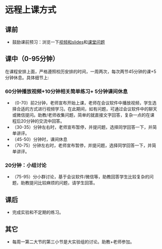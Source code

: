 # 远程上课方式

## **课前**

* 鼓励课前预习：浏览一下[视频和slides](http://os.cs.tsinghua.edu.cn/oscourse/OS2020spring/lecture02)和[课堂问题](https://chyyuu.gitbooks.io/os_course_exercises/content/)

## **课中（0-95分钟）**

在课程安排上面，严格遵照校历安排的时间，一周两次，每次两节45分钟的课+5分钟休息。具体细节上:

### **60分钟播放视频+10分钟相关简单练习+** 5分钟课间休息

* （0-70）前2分钟，老师宣布开始上课，老师在会议软件中播放视频，学生选择合适的方式进行视频学习。在此期间，如有问题，可通过会议软件中的聊天或微信提问。助教/老师收集问题，简单的就直接文字回答，复杂一点的在课程后20分钟的交流中回答。
* （30-35）分钟左右时，老师宣布暂停，并提问题，选择同学回答一下，并简单讲评。
* （45-50）分钟时，课间休息
* （70-75）分钟左右时，老师宣布暂停，并提问题，选择同学回答一下，并简单讲评。

### 20分钟：小组讨论

* （75-95）分小群讨论，基于会议软件/微信等，助教回答学生比较复杂的问题，助教提问比较麻烦的问题，请学生回答。

## **课后**

* 完成实验和不定期的练习。

## **其它**

* 每周一第二大节的第三小节是大实验组的讨论。助教+老师参加。
